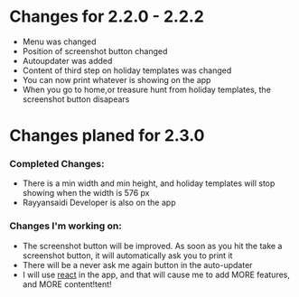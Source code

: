 # Changes for 2.2.0 - 2.2.2

- Menu was changed
- Position of screenshot button changed
- Autoupdater was added
- Content of third step on holiday templates was changed
- You can now print whatever is showing on the app
- When you go to home,or treasure hunt from holiday templates, the screenshot button disapears

# Changes planed for 2.3.0

### Completed Changes:

- There is a min width and min height, and holiday templates will stop showing when the width is 576 px
- Rayyansaidi Developer is also on the app

### Changes I'm working on:

- The screenshot button will be improved. As soon as you hit the take a screenshot button, it will automatically ask you to print it
- There will be a never ask me again button in the auto-updater
- I will use [react](https://reactjs.com/) in the app, and that will cause me to add MORE features, and MORE content!tent!
